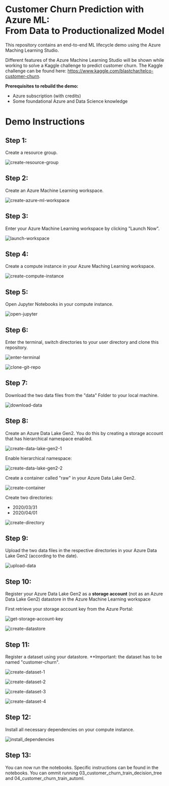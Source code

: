 # Customer Churn Prediction with Azure ML: <br /> From Data to Productionalized Model

This repository contains an end-to-end ML lifecycle demo using the Azure Maching Learning Studio.

Different features of the Azure Machine Learning Studio will be shown while working to solve a Kaggle challenge to predict customer churn. The Kaggle challenge can be found here: https://www.kaggle.com/blastchar/telco-customer-churn.

**Prerequisites to rebuild the demo:**
- Azure subscription (with credits)
- Some foundational Azure and Data Science knowledge

# Demo Instructions
## Step 1:
Create a resource group.

![create-resource-group](https://user-images.githubusercontent.com/34235961/78451170-1e0ab400-7684-11ea-84ab-ec6707d7c44e.png)

## Step 2:
Create an Azure Machine Learning workspace.

![create-azure-ml-workspace](https://user-images.githubusercontent.com/34235961/78451184-3b3f8280-7684-11ea-93d6-bc64767b8cbd.png)

## Step 3:
Enter your Azure Machine Learning workspace by clicking "Launch Now".

![launch-workspace](https://user-images.githubusercontent.com/34235961/78451415-c9683880-7685-11ea-91b7-2e4a9797ab29.png)

## Step 4:
Create a compute instance in your Azure Maching Learning workspace.

![create-compute-instance](https://user-images.githubusercontent.com/34235961/78451196-54483380-7684-11ea-8996-02c44cd37f44.png)

## Step 5:
Open Jupyter Notebooks in your compute instance.

![open-jupyter](https://user-images.githubusercontent.com/34235961/78451232-a5582780-7684-11ea-8fbb-bdb1e341a905.png)

## Step 6:
Enter the terminal, switch directories to your user directory and clone this repository.

![enter-terminal](https://user-images.githubusercontent.com/34235961/78451218-8bb6e000-7684-11ea-9149-cb9d4c4711b3.png)

![clone-git-repo](https://user-images.githubusercontent.com/34235961/78451210-704bd500-7684-11ea-9f4f-f88080d5218b.png)

## Step 7:
Download the two data files from the "data" Folder to your local machine.

![download-data](https://user-images.githubusercontent.com/34235961/78451350-73939080-7685-11ea-9173-a8be7b23e038.png)

## Step 8:
Create an Azure Data Lake Gen2. You do this by creating a storage account that has hierarchical namespace enabled.

![create-data-lake-gen2-1](https://user-images.githubusercontent.com/34235961/78451320-40510180-7685-11ea-985f-9b93a0031135.png)

Enable hierarchical namespace:

![create-data-lake-gen2-2](https://user-images.githubusercontent.com/34235961/78451335-58288580-7685-11ea-8075-9ad4f24296b0.png)

Create a container called "raw" in your Azure Data Lake Gen2.

![create-container](https://user-images.githubusercontent.com/34235961/78451261-d5072f80-7684-11ea-8ef3-46a5db9cf161.png)

Create two directories: 
- 2020/03/31
- 2020/04/01

![create-directory](https://user-images.githubusercontent.com/34235961/78451249-c4ef5000-7684-11ea-9107-8698ca2fdab0.png)

## Step 9:
Upload the two data files in the respective directories in your Azure Data Lake Gen2 (according to the date).

![upload-data](https://user-images.githubusercontent.com/34235961/78451429-e13fbc80-7685-11ea-94e2-e19746bcc0b4.png)

## Step 10:
Register your Azure Data Lake Gen2 as a **storage account** (not as an Azure Data Lake Gen2) datastore in the Azure Machine Learning workspace

First retrieve your storage account key from the Azure Portal:

![get-storage-account-key](https://user-images.githubusercontent.com/34235961/78451374-8c03ab00-7685-11ea-88ec-5b3cff8f2ba0.png)

![create-datastore](https://user-images.githubusercontent.com/34235961/78451312-2c0d0480-7685-11ea-88bc-4c5b59b6c1fa.png)


## Step 11:
Register a dataset using your datastore. **Important: the dataset has to be named "customer-churn".

![create-dataset-1](https://user-images.githubusercontent.com/34235961/78451271-ed774a00-7684-11ea-93e8-ac79edb06b91.png)

![create-dataset-2](https://user-images.githubusercontent.com/34235961/78450741-17c70880-7681-11ea-850f-c3c9f134eba0.png)

![create-dataset-3](https://user-images.githubusercontent.com/34235961/78451294-05e76480-7685-11ea-9688-3d97a699b174.png)

![create-dataset-4](https://user-images.githubusercontent.com/34235961/78451305-18619e00-7685-11ea-9a39-52c60cedd2c1.png)

## Step 12:
Install all necessary dependencies on your compute instance.

![install_dependencies](https://user-images.githubusercontent.com/34235961/78451391-a63d8900-7685-11ea-9da0-4e4ef13cd8bc.png)

## Step 13:
You can now run the notebooks. Specific instructions can be found in the notebooks. You can ommit running 03_customer_churn_train_decision_tree and 04_customer_churn_train_automl.
